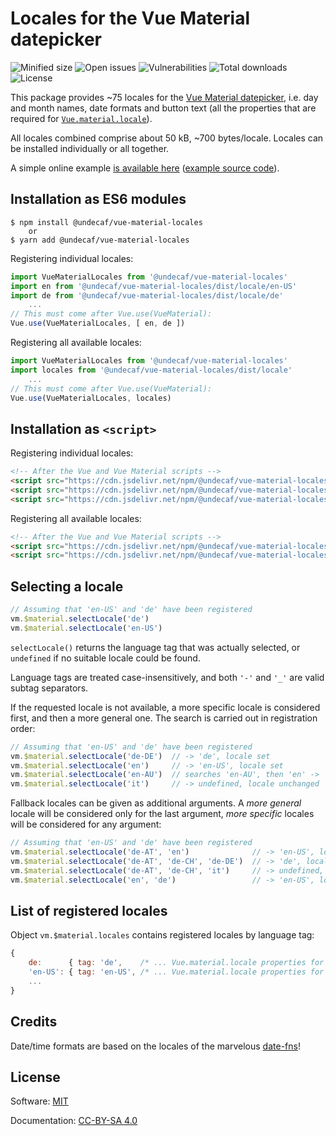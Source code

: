 # Locales for the Vue Material datepicker

![Minified size](https://badgen.net/bundlephobia/min/@undecaf/vue-material-locales)
![Open issues](https://badgen.net/github/open-issues/undecaf/vue-material-locales)
![Vulnerabilities](https://snyk.io/test/npm/@undecaf/vue-material-locales/badge.svg)
![Total downloads](https://badgen.net/npm/dt/@undecaf/vue-material-locales)
![License](https://badgen.net/github/license/undecaf/vue-material-locales)


This package provides ~75&nbsp;locales for the [Vue Material datepicker](https://vuematerial.io/components/datepicker),
i.e. day and month names, date formats and button text (all the properties that are required for
[`Vue.material.locale`](https://vuematerial.io/configuration)).

All locales combined comprise about 50&nbsp;kB, ~700&nbsp;bytes/locale. Locales can be
installed individually or all together.

A simple online example [is available here](https://undecaf.github.io/vue-material-locales/example/)
([example source code](https://github.com/undecaf/vue-material-locales/blob/master/src/components/Demo.vue)).


## Installation as ES6 modules

```shell script
$ npm install @undecaf/vue-material-locales
    or
$ yarn add @undecaf/vue-material-locales
```

Registering individual locales:

```javascript 1.8
import VueMaterialLocales from '@undecaf/vue-material-locales'
import en from '@undecaf/vue-material-locales/dist/locale/en-US'
import de from '@undecaf/vue-material-locales/dist/locale/de'
    ...
// This must come after Vue.use(VueMaterial):
Vue.use(VueMaterialLocales, [ en, de ])
```

Registering all available locales:

```javascript 1.8
import VueMaterialLocales from '@undecaf/vue-material-locales'
import locales from '@undecaf/vue-material-locales/dist/locale'
    ...
// This must come after Vue.use(VueMaterial):
Vue.use(VueMaterialLocales, locales)
```


## Installation as `<script>`

Registering individual locales:

```html
<!-- After the Vue and Vue Material scripts -->
<script src="https://cdn.jsdelivr.net/npm/@undecaf/vue-material-locales/dist/index.min.js"></script>
<script src="https://cdn.jsdelivr.net/npm/@undecaf/vue-material-locales/dist/locale/en-US/index.js"></script>
<script src="https://cdn.jsdelivr.net/npm/@undecaf/vue-material-locales/dist/locale/de/index.js"></script>
```

Registering all available locales:

```html
<!-- After the Vue and Vue Material scripts -->
<script src="https://cdn.jsdelivr.net/npm/@undecaf/vue-material-locales/dist/index.min.js"></script>
<script src="https://cdn.jsdelivr.net/npm/@undecaf/vue-material-locales/dist/locale/index.js"></script>
```


## Selecting a locale

```javascript 1.8
// Assuming that 'en-US' and 'de' have been registered
vm.$material.selectLocale('de')
vm.$material.selectLocale('en-US')
```

`selectLocale()` returns the language tag that was actually selected, or `undefined` if no suitable
locale could be found.

Language tags are treated case-insensitively, and both `'-'` and `'_'` are valid subtag separators.

If the requested locale is not available, a more specific locale is considered first, 
and then a more general one. The search is carried out in registration order: 

```javascript 1.8
// Assuming that 'en-US' and 'de' have been registered
vm.$material.selectLocale('de-DE')  // -> 'de', locale set
vm.$material.selectLocale('en')     // -> 'en-US', locale set
vm.$material.selectLocale('en-AU')  // searches 'en-AU', then 'en' -> 'en-US', locale set
vm.$material.selectLocale('it')     // -> undefined, locale unchanged
```

Fallback locales can be given as additional arguments. A _more general_ locale will be considered
only for the last argument, _more specific_ locales will be considered for any argument:

```javascript 1.8
// Assuming that 'en-US' and 'de' have been registered
vm.$material.selectLocale('de-AT', 'en')              // -> 'en-US', locale set
vm.$material.selectLocale('de-AT', 'de-CH', 'de-DE')  // -> 'de', locale set
vm.$material.selectLocale('de-AT', 'de-CH', 'it')     // -> undefined, locale unchanged
vm.$material.selectLocale('en', 'de')                 // -> 'en-US', locale set
```


## List of registered locales

Object `vm.$material.locales` contains registered locales by language tag:

```javascript 1.8
{
    de:      { tag: 'de',    /* ... Vue.material.locale properties for German     */ },
    'en-US': { tag: 'en-US', /* ... Vue.material.locale properties for US English */ },
    ...
}
```


## Credits

Date/time formats are based on the locales of the marvelous [date-fns](https://www.npmjs.com/package/date-fns)!


## License

Software: [MIT](http://opensource.org/licenses/MIT)

Documentation: [CC-BY-SA 4.0](http://creativecommons.org/licenses/by-sa/4.0/)
